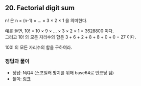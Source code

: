 ## 20. Factorial digit sum

n! 은 n &times; (n-1) &times; ... &times; 3 &times; 2 &times; 1 을 의미한다.

예를 들면, 10! = 10 &times; 9 &times; ... &times; 3 &times; 2 &times; 1 = 3628800 이다.<br>
그리고 10! 의 모든 자리수의 합은 3 + 6 + 2 + 8 + 8 + 0 + 0 = 27 이다.

100! 의 모든 자리수의 합을 구하여라.

### 정답과 풀이

* 정답: NjQ4 (스포일러 방지를 위해 base64로 인코딩 됨)
* 풀이: [링크](./explanation.md)
